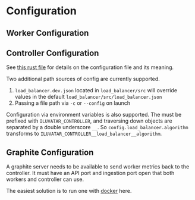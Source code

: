 # Configuration

## Worker Configuration



## Controller Configuration

See [this rust file](../ilúvatar_controller_library/src/controller/controller_config.rs) for details on the configuration file and its meaning.

Two additional path sources of config are currently supported.

1. `load_balancer.dev.json` located in `load_balancer/src` will override values in the default `load_balancer/src/load_balancer.json`
1. Passing a file path via `-c` or `--config` on launch

Configuration via environment variables is also supported.
The must be prefixed with `ILUVATAR_CONTROLLER`, and traversing down objects are separated by a double underscore `__`.
So `config.load_balancer.algorithm` transforms to `ILUVATAR_CONTROLLER__load_balancer__algorithm`.

## Graphite Configuration

A graphite server needs to be available to send worker metrics back to the controller.
It must have an API port and ingestion port open that both workers and controller can use.

The easiest solution is to run one with [docker](https://graphite.readthedocs.io/en/latest/install.html?highlight=docker#docker) here.
